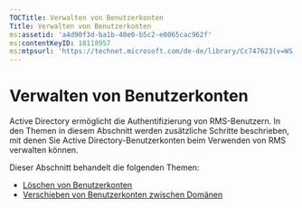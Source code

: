 ```yaml
---
TOCTitle: Verwalten von Benutzerkonten
Title: Verwalten von Benutzerkonten
ms:assetid: 'a4d90f3d-ba1b-40e0-b5c2-e0065cac962f'
ms:contentKeyID: 18118957
ms:mtpsurl: 'https://technet.microsoft.com/de-de/library/Cc747623(v=WS.10)'
---
```


Verwalten von Benutzerkonten
============================

Active Directory ermöglicht die Authentifizierung von RMS-Benutzern. In den Themen in diesem Abschnitt werden zusätzliche Schritte beschrieben, mit denen Sie Active Directory-Benutzerkonten beim Verwenden von RMS verwalten können.

Dieser Abschnitt behandelt die folgenden Themen:

-   [Löschen von Benutzerkonten](https://technet.microsoft.com/bf73b141-d4d1-4807-a773-3aaff58b0db6)
-   [Verschieben von Benutzerkonten zwischen Domänen](https://technet.microsoft.com/0010b0ea-07c0-41c9-81f7-5881343d1d55)